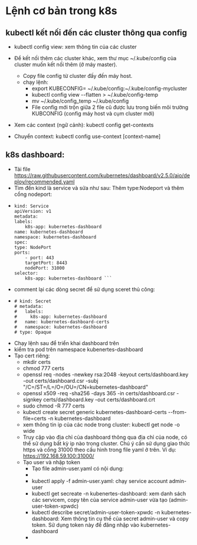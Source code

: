 # Lệnh cơ bản trong k8s

## kubectl kết nối đến các cluster thông qua config
  - kubectl config view: xem thông tin của các cluster 
  - Để kết nối thêm các cluster khác, xem thư mục ~/.kube/config của cluster muốn kết nối thêm (ở máy master).
    - Copy file config từ cluster đấy đến máy host.
    - chạy lệnh: 
      - export KUBECONFIG= ~/.kube/config:~/.kube/config-mycluster
      - kubectl config view --flatten > ~/.kube/config-temp
      - mv ~/.kube/config_temp ~/.kube/config
      - File config mới trộn giữa 2 file cũ được lưu trong biến môi trường KUBCONFIG (config máy host và cụm cluster mới)
  
 - Xem các context (ngữ cảnh): kubectl config get-contexts
 - Chuyển context: kubectl config use-context [context-name]
## k8s dashboard:
  - Tải file https://raw.githubusercontent.com/kubernetes/dashboard/v2.5.0/aio/deploy/recommended.yaml
  - Tìm đến kind là service và sửa như sau: Thêm type:Nodeport và thêm cổng nodeport:
  - ```
    kind: Service
    apiVersion: v1
    metadata:
    labels:
        k8s-app: kubernetes-dashboard
    name: kubernetes-dashboard
    namespace: kubernetes-dashboard
    spec:
    type: NodePort
    ports:
        - port: 443
        targetPort: 8443
        nodePort: 31000
    selector:
        k8s-app: kubernetes-dashboard ```
  - comment lại các dòng secret để sử dụng sceret thủ công:
  - ```# apiVersion: v1
    # kind: Secret
    # metadata:
    #   labels:
    #     k8s-app: kubernetes-dashboard
    #   name: kubernetes-dashboard-certs
    #   namespace: kubernetes-dashboard
    # type: Opaque 
    ```
  - Chạy lệnh sau để triển khai dashboard trên 
  - kiểm tra pod trên namespace kubenertes-dashboard
  - Tạo cert riêng:
    - mkdir certs
    - chmod 777 certs
    - openssl req -nodes -newkey rsa:2048 -keyout certs/dashboard.key -out certs/dashboard.csr -subj "/C=/ST=/L=/O=/OU=/CN=kubernetes-dashboard"
    - openssl x509 -req -sha256 -days 365 -in certs/dashboard.csr -signkey certs/dashboard.key -out certs/dashboard.crt
    - sudo chmod -R 777 certs
    - kubectl create secret generic kubernetes-dashboard-certs --from-file=certs -n kubernetes-dashboard
    - xem thông tin ip của các node trong cluster: kubectl get node -o wide
    - Truy cập vào địa chỉ của dashboard thông qua địa chỉ của node, có thể sử dụng bất kỳ ip nào trong cluster. Chú ý cần sử dụng giao thức https và cổng 31000 theo cấu hình trong file yaml ở trên. Ví dụ: https://192.168.59.100:31000/
    - Tạo user và nhập token
      - Tạo file admin-user.yaml có nội dung:
      - 
      - kubectl apply -f admin-user.yaml: chạy service account admin-user
      - kubectl get secreate -n kubenertes-dashboard: xem danh sách các servicem, copy tên của service admin-user vừa tạo (admin-user-token-xpwdc)
      - kubectl describe secret/admin-user-token-xpwdc -n kubernetes-dashboard: Xem thông tin cụ thể của secret admin-user và copy token. Sử dụng token này để đăng nhập vào kubernetes-dashboard
      - 
